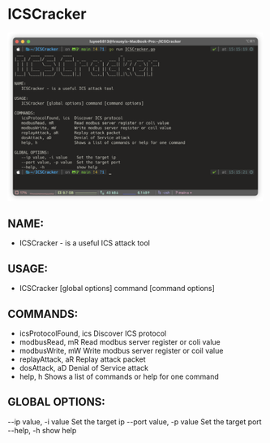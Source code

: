 # ICSCracker

![alt text](image.png)

## NAME:
   - ICSCracker - is a useful ICS attack tool

## USAGE:
   - ICSCracker [global options] command [command options]

## COMMANDS:
   - icsProtocolFound, ics  Discover ICS protocol
   - modbusRead, mR         Read modbus server register or coli value
   - modbusWrite, mW        Write modbus server register or coil value
   - replayAttack, aR       Replay attack packet
   - dosAttack, aD          Denial of Service attack
   - help, h                Shows a list of commands or help for one command

## GLOBAL OPTIONS:
   --ip value, -i value    Set the target ip
   --port value, -p value  Set the target port
   --help, -h              show help